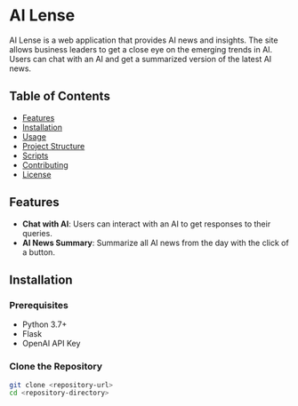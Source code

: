 # AI Lense

AI Lense is a web application that provides AI news and insights. The site allows business leaders to get a close eye on the emerging trends in AI. Users can chat with an AI and get a summarized version of the latest AI news.

## Table of Contents

- [Features](#features)
- [Installation](#installation)
- [Usage](#usage)
- [Project Structure](#project-structure)
- [Scripts](#scripts)
- [Contributing](#contributing)
- [License](#license)

## Features

- **Chat with AI**: Users can interact with an AI to get responses to their queries.
- **AI News Summary**: Summarize all AI news from the day with the click of a button.

## Installation

### Prerequisites

- Python 3.7+
- Flask
- OpenAI API Key

### Clone the Repository

```bash
git clone <repository-url>
cd <repository-directory>
